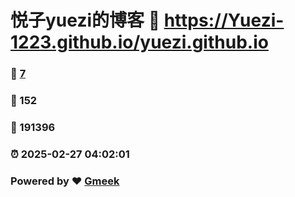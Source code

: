 # 悦子yuezi的博客 :link: https://Yuezi-1223.github.io/yuezi.github.io 
### :page_facing_up: [7](https://Yuezi-1223.github.io/yuezi.github.io/tag.html) 
### :speech_balloon: 152 
### :hibiscus: 191396 
### :alarm_clock: 2025-02-27 04:02:01 
### Powered by :heart: [Gmeek](https://github.com/Meekdai/Gmeek)
